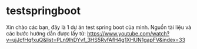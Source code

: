 # testspringboot
Xin chào các bạn, đây là 1 dự án test spring boot của mình.
Nguồn tài liệu và các bước hướng dẫn được lấy từ: https://www.youtube.com/watch?v=ujJcfHqfxuQ&list=PLn9lhDYvf_3HS5RvfAfH4g1XHUN1gapFV&index=33
